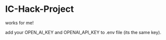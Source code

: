 # IC-Hack-Project
works for me!

add your OPEN_AI_KEY and OPENAI_API_KEY to .env file (its the same key).